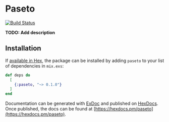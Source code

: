# Paseto
[![Build Status](https://travis-ci.org/GrappigPanda/Paseto.svg?branch=master)](https://travis-ci.org/GrappigPanda/Paseto)

**TODO: Add description**

## Installation

If [available in Hex](https://hex.pm/docs/publish), the package can be installed
by adding `paseto` to your list of dependencies in `mix.exs`:

```elixir
def deps do
  [
    {:paseto, "~> 0.1.0"}
  ]
end
```

Documentation can be generated with [ExDoc](https://github.com/elixir-lang/ex_doc)
and published on [HexDocs](https://hexdocs.pm). Once published, the docs can
be found at [https://hexdocs.pm/paseto](https://hexdocs.pm/paseto).

